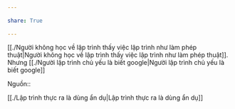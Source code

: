 ---  
share: True  
---  
[[./Người không học về lập trình thấy việc lập trình như làm phép thuật|Người không học về lập trình thấy việc lập trình như làm phép thuật]]. Nhưng [[./Người lập trình chủ yếu là biết google|Người lập trình chủ yếu là biết google]]   
Nguồn::   
  
[[./Lập trình thực ra là dùng ẩn dụ|Lập trình thực ra là dùng ẩn dụ]]  
